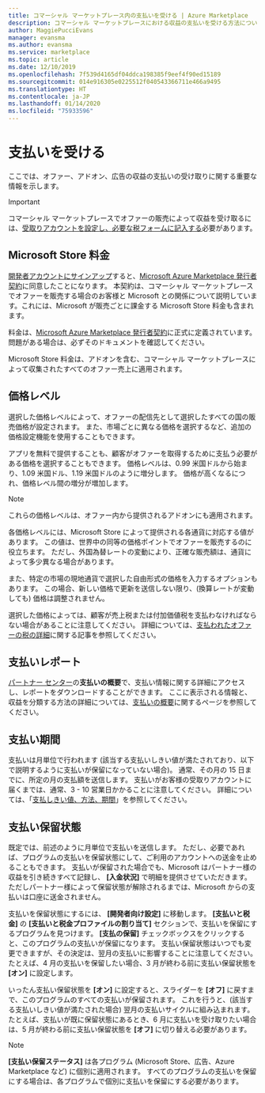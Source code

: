 ```yaml
---
title: コマーシャル マーケットプレース内の支払いを受ける | Azure Marketplace
description: コマーシャル マーケットプレースにおける収益の支払いを受ける方法について説明します。
author: MaggiePucciEvans
manager: evansma
ms.author: evansma
ms.service: marketplace
ms.topic: article
ms.date: 12/10/2019
ms.openlocfilehash: 7f539d4165df04ddca198385f9eef4f90ed15189
ms.sourcegitcommit: 014e916305e0225512f040543366711e466a9495
ms.translationtype: HT
ms.contentlocale: ja-JP
ms.lasthandoff: 01/14/2020
ms.locfileid: "75933596"
---
```

# <a name="getting-paid"></a>支払いを受ける
ここでは、オファー、アドオン、広告の収益の支払いの受け取りに関する重要な情報を示します。

> [!IMPORTANT]
> コマーシャル マーケットプレースでオファーの販売によって収益を受け取るには、[受取りアカウントを設定し、必要な税フォームに記入する](set-up-your-payout-account-tax-forms.md)必要があります。

## <a name="store-fee"></a>Microsoft Store 料金

[開発者アカウントにサインアップ](https://go.microsoft.com/fwlink/p/?LinkID=615100)すると、[Microsoft Azure Marketplace 発行者契約](https://go.microsoft.com/fwlink/p/?LinkID=699560)に同意したことになります。 本契約は、コマーシャル マーケットプレースでオファーを販売する場合のお客様と Microsoft との関係について説明しています。これには、Microsoft が販売ごとに課金する Microsoft Store 料金も含まれます。

料金は、[Microsoft Azure Marketplace 発行者契約](https://go.microsoft.com/fwlink/p/?LinkID=699560)に正式に定義されています。 問題がある場合は、必ずそのドキュメントを確認してください。

Microsoft Store 料金は、アドオンを含む、コマーシャル マーケットプレースによって収集されたすべてのオファー売上に適用されます。

## <a name="price-tiers"></a>価格レベル

選択した価格レベルによって、オファーの配信先として選択したすべての国の販売価格が設定されます。 また、市場ごとに異なる価格を選択するなど、追加の価格設定機能を使用することもできます。

アプリを無料で提供することも、顧客がオファーを取得するために支払う必要がある価格を選択することもできます。 価格レベルは、0.99 米国ドルから始まり、1.09 米国ドル、1.19 米国ドルのように増分します。 価格が高くなるにつれ、価格レベル間の増分が増加します。

> [!NOTE] 
> これらの価格レベルは、オファー内から提供されるアドオンにも適用されます。

各価格レベルには、Microsoft Store によって提供される各通貨に対応する値があります。 この値は、世界中の同等の価格ポイントでオファーを販売するのに役立ちます。 ただし、外国為替レートの変動により、正確な販売額は、通貨によって多少異なる場合があります。

また、特定の市場の現地通貨で選択した自由形式の価格を入力するオプションもあります。 この場合、新しい価格で更新を送信しない限り、(換算レートが変動しても) 価格は調整されません。 

選択した価格によっては、顧客が売上税または付加価値税を支払わなければならない場合があることに注意してください。 詳細については、[支払われたオファーの税の詳細](tax-details-paid-transactions.md)に関する記事を参照してください。


## <a name="payout-reporting"></a>支払いレポート

[パートナー センター](https://partner.microsoft.com/dashboard)の**支払いの概要**で、支払い情報に関する詳細にアクセスし、レポートをダウンロードすることができます。 ここに表示される情報と、収益を分類する方法の詳細については、[支払いの概要](payout-summary.md)に関するページを参照してください。


## <a name="payout-timeframe"></a>支払い期間

支払いは月単位で行われます (該当する支払いしきい値が満たされており、以下で説明するように支払いが保留になっていない場合)。 通常、その月の 15 日までに、所定の月の支払額を送信します。 支払いがお客様の受取りアカウントに届くまでは、通常、3 - 10 営業日かかることに注意してください。 詳細については、「[支払しきい値、方法、期間](payment-thresholds-methods-timeframes.md)」を参照してください。


##  <a name="payout-hold-status"></a>支払い保留状態

既定では、前述のように月単位で支払いを送信します。 ただし、必要であれば、プログラムの支払いを保留状態にして、ご利用のアカウントへの送金を止めることもできます。 支払いが保留された場合でも、Microsoft はパートナー様の収益を引き続きすべて記録し、 **[入金状況]** で明細を提供させていただきます。 ただしパートナー様によって保留状態が解除されるまでは、Microsoft からの支払いは口座に送金されません。

支払いを保留状態にするには、 **[開発者向け設定]** に移動します。 **[支払いと税金]** の **[支払いと税金プロファイルの割り当て]** セクションで、支払いを保留にするプログラムを見つけます。 **[支払の保留]** チェックボックスをクリックすると、このプログラムの支払いが保留になります。 支払い保留状態はいつでも変更できますが、その決定は、翌月の支払いに影響することに注意してください。 たとえば、4 月の支払いを保留したい場合、3 月が終わる前に支払い保留状態を **[オン]** に設定します。

いったん支払い保留状態を **[オン]** に設定すると、スライダーを **[オフ]** に戻すまで、このプログラムのすべての支払いが保留されます。 これを行うと、(該当する支払いしきい値が満たされた場合) 翌月の支払いサイクルに組み込まれます。 たとえば、支払いが既に保留状態にあるとき、6 月に支払いを受け取りたい場合は、5 月が終わる前に支払い保留状態を **[オフ]** に切り替える必要があります。

> [!NOTE]
> **[支払い保留ステータス]** は各プログラム (Microsoft Store、広告、Azure Marketplace など) に個別に適用されます。 すべてのプログラムの支払いを保留にする場合は、各プログラムで個別に支払いを保留にする必要があります。


 

 




